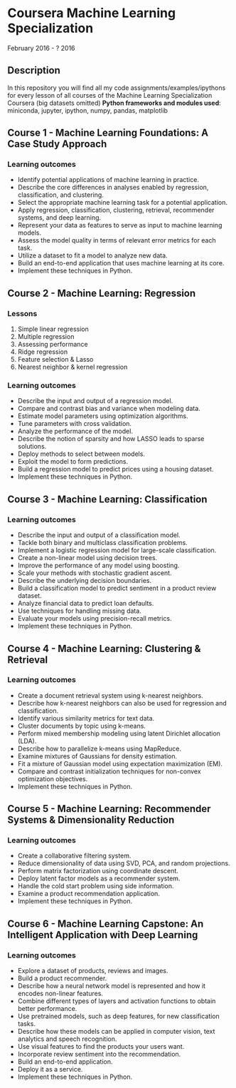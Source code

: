 # Coursera Machine Learning Specialization
February 2016 - ? 2016
## Description
In this repository you will find all my code assignments/examples/ipythons for every lesson of all courses of the Machine Learning Specialization Coursera (big datasets omitted)
**Python frameworks and modules used**: miniconda, jupyter, ipython, numpy, pandas, matplotlib

## Course 1 - Machine Learning Foundations: A Case Study Approach
### Learning outcomes
- Identify potential applications of machine learning in practice.  
- Describe the core differences in analyses enabled by regression, classification, and clustering.
- Select the appropriate machine learning task for a potential application.  
- Apply regression, classification, clustering, retrieval, recommender systems, and deep learning.
- Represent your data as features to serve as input to machine learning models. 
- Assess the model quality in terms of relevant error metrics for each task.
- Utilize a dataset to fit a model to analyze new data.
- Build an end-to-end application that uses machine learning at its core.  
- Implement these techniques in Python.

## Course 2 - Machine Learning: Regression
### Lessons
1. Simple linear regression
2. Multiple regression
3. Assessing performance
4. Ridge regression
5. Feature selection & Lasso
6. Nearest neighbor & kernel regression

### Learning outcomes
- Describe the input and output of a regression model.
- Compare and contrast bias and variance when modeling data.
- Estimate model parameters using optimization algorithms.
- Tune parameters with cross validation.
- Analyze the performance of the model.
- Describe the notion of sparsity and how LASSO leads to sparse solutions.
- Deploy methods to select between models.
- Exploit the model to form predictions. 
- Build a regression model to predict prices using a housing dataset.
- Implement these techniques in Python.

## Course 3 - Machine Learning: Classification
### Learning outcomes
- Describe the input and output of a classification model.
- Tackle both binary and multiclass classification problems.
- Implement a logistic regression model for large-scale classification.  
- Create a non-linear model using decision trees.
- Improve the performance of any model using boosting.
- Scale your methods with stochastic gradient ascent.
- Describe the underlying decision boundaries.  
- Build a classification model to predict sentiment in a product review dataset.  
- Analyze financial data to predict loan defaults.
- Use techniques for handling missing data.
- Evaluate your models using precision-recall metrics.
- Implement these techniques in Python.


## Course 4 - Machine Learning: Clustering & Retrieval
### Learning outcomes
- Create a document retrieval system using k-nearest neighbors.
- Describe how k-nearest neighbors can also be used for regression and classification.
- Identify various similarity metrics for text data.
- Cluster documents by topic using k-means.
- Perform mixed membership modeling using latent Dirichlet allocation (LDA).
- Describe how to parallelize k-means using MapReduce.
- Examine mixtures of Gaussians for density estimation.
- Fit a mixture of Gaussian model using expectation maximization (EM).
- Compare and contrast initialization techniques for non-convex optimization objectives.
- Implement these techniques in Python.

## Course 5 - Machine Learning: Recommender Systems & Dimensionality Reduction
### Learning outcomes
- Create a collaborative filtering system.
- Reduce dimensionality of data using SVD, PCA, and random projections.
- Perform matrix factorization using coordinate descent.
- Deploy latent factor models as a recommender system.
- Handle the cold start problem using side information.
- Examine a product recommendation application.
- Implement these techniques in Python.

## Course 6 - Machine Learning Capstone: An Intelligent Application with Deep Learning
### Learning outcomes
- Explore a dataset of products, reviews and images.
- Build a product recommender.
- Describe how a neural network model is represented and how it encodes non-linear features.
- Combine different types of layers and activation functions to obtain better performance.
- Use pretrained models, such as deep features, for new classification tasks. 
- Describe how these models can be applied in computer vision, text analytics and speech recognition.  
- Use visual features to find the products your users want.
- Incorporate review sentiment into the recommendation.
- Build an end-to-end application.
- Deploy it as a service.  
- Implement these techniques in Python.


